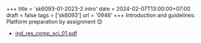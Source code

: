 +++
title = 'sk6093-01-2023-2 intro'
date = 2024-02-07T13:00:00+07:00
draft = false
tags = ['sk6093']
url = '0946'
+++
Introduction and guidelines: Platform preparation by assignment 😊
<!--more-->

+ [ind_res_comp_sci_01.pdf](https://osf.io/jyczk)
